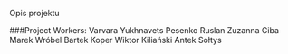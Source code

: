 Opis projektu

###Project Workers: 
Varvara Yukhnavets
Pesenko Ruslan
Zuzanna Ciba
Marek Wróbel
Bartek Koper
Wiktor Kiliański
Antek Sołtys
